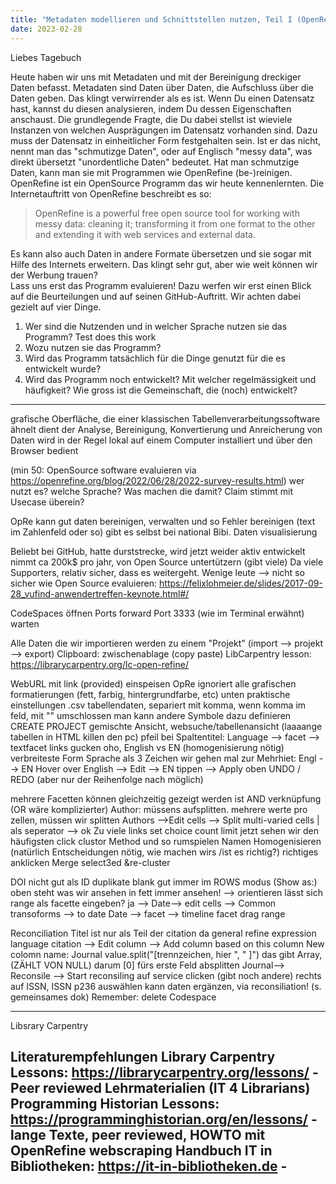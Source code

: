 ```yaml
---
title: "Metadaten modellieren und Schnittstellen nutzen, Teil I (OpenRefine)"
date: 2023-02-28
---
```


Liebes Tagebuch

Heute haben wir uns mit Metadaten und mit der Bereinigung dreckiger Daten befasst.
Metadaten sind Daten über Daten, die Aufschluss über die Daten geben. 
Das klingt verwirrender als es ist.
Wenn Du einen Datensatz hast, kannst du diesen analysieren, indem Du dessen Eigenschaften anschaust.
Die grundlegende Fragte, die Du dabei stellst ist wieviele Instanzen von welchen Ausprägungen im Datensatz vorhanden sind.
Dazu muss der Datensatz in einheitlicher Form festgehalten sein.
Ist er das nicht, nennt man das "schmutizge Daten", oder auf Englisch "messy data", was direkt übersetzt "unordentliche Daten" bedeutet.
Hat man schmutzige Daten, kann man sie mit Programmen wie OpenRefine (be-)reinigen.
OpenRefine ist ein OpenSource Programm das wir heute kennenlernten.
Die Internetauftritt von OpenRefine beschreibt es so:  
> OpenRefine is a powerful free open source tool for working with messy data: cleaning it; transforming it from one format to the other and extending it with web services and external data.  

Es kann also auch Daten in andere Formate übersetzen und sie sogar mit Hilfe des Internets erweitern.
Das klingt sehr gut, aber wie weit können wir der Werbung trauen?  
Lass uns erst das Programm evaluieren!
Dazu werfen wir erst einen Blick auf die Beurteilungen und auf seinen GitHub-Auftritt.
Wir achten dabei gezielt auf vier Dinge.
1. Wer sind die Nutzenden und in welcher Sprache nutzen sie das Programm?
Test
does this work
3. Wozu nutzen sie das Programm?
4. Wird das Programm tatsächlich für die Dinge genutzt für die es entwickelt wurde?
5. Wird das Programm noch entwickelt? Mit welcher regelmässigkeit und häufigkeit? Wie gross ist die Gemeinschaft, die (noch) entwickelt?

--------------------
grafische Oberfläche, die einer klassischen Tabellenverarbeitungssoftware ähnelt
dient der Analyse, Bereinigung, Konvertierung und Anreicherung von Daten
wird in der Regel lokal auf einem Computer installiert und über den Browser bedient

(min 50: OpenSource software evaluieren via https://openrefine.org/blog/2022/06/28/2022-survey-results.html)
wer nutzt es? welche Sprache?
Was machen die damit?
Claim stimmt mit Usecase überein?

OpRe kann gut daten bereinigen, verwalten und so
Fehler bereinigen (text im Zahlenfeld oder so) gibt es selbst bei national Bibi. 
Daten visualisierung

Beliebt bei GitHub, hatte durststrecke, wird jetzt weider aktiv entwickelt
nimmt ca 200k$ pro jahr, von Open Source untertützern (gibt viele)
Da viele Supporters, relativ sicher, dass es weitergeht. 
Wenige leute --> nicht so sicher
wie Open Source evaluieren: https://felixlohmeier.de/slides/2017-09-28_vufind-anwendertreffen-keynote.html#/

CodeSpaces öffnen
Ports
forward Port 3333 (wie im Terminal erwähnt)
warten

Alle Daten die wir importieren werden zu einem "Projekt" (import --> projekt --> export)
Clipboard: zwischenablage (copy paste)
LibCarpentry lesson: https://librarycarpentry.org/lc-open-refine/

WebURL mit link (provided) einspeisen
OpRe ignoriert alle grafischen formatierungen (fett, farbig, hintergrundfarbe, etc)
unten praktische einstellungen
.csv tabellendaten, separiert mit komma, wenn komma im feld, mit "" umschlossen
man kann andere Symbole dazu definieren
CREATE PROJECT
gemischte Ansicht, websuche/tabellenansicht (laaaange tabellen in HTML killen den pc)
pfeil bei Spaltentitel: Language --> facet --> textfacet
links gucken
oho, English vs EN (homogenisierung nötig)
verbreiteste Form Sprache als 3 Zeichen
wir gehen mal zur Mehrhiet: Engl --> EN
Hover over English --> Edit --> EN tippen --> Apply
oben UNDO / REDO (aber nur der Reihenfolge nach möglich)

mehrere Facetten können gleichzeitig gezeigt werden
ist AND verknüpfung (OR wäre komplizierter)
Author: müssens aufsplitten.
mehrere werte pro zellen, müssen wir splitten
	Authors -->Edit cells --> Split multi-varied cells
	| als seperator --> ok
Zu viele links 
	set choice count limit
jetzt sehen wir den häufigsten
click clustor
Method und so rumspielen
Namen Homogenisieren
(natürlich Entscheidungen nötig, wie machen wirs /ist es richtig?)
	richtiges anklicken
	Merge select3ed &re-cluster

DOI nicht gut als ID
	duplikate
	blank
gut immer im ROWS modus (Show as:)
oben steht was wir ansehen in fett
	immer ansehen! --> orientieren
lässt sich range als facette eingeben?
ja --> Date--> edit cells --> Common transoforms --> to date 
Date --> facet --> timeline facet
drag range

Reconciliation
Titel ist nur als Teil der citation da
general refine expression language
citation --> Edit column --> Add column based on this column
New colomn name: Journal
value.split("[trennzeichen, hier ", " ]")
das gibt Array, (ZÄHLT VON NULL)
darum [0] fürs erste Feld absplitten
Journal--> Reconsile --> Start reconsiling
auf service clicken (gibt noch andere)
rechts auf ISSN, ISSN p236 auswählen
kann daten ergänzen, via reconsiliation! (s. gemeinsames dok)
Remember: delete Codespace

---------------------

Libsrary Carpentry

Literaturempfehlungen
Library Carpentry Lessons: https://librarycarpentry.org/lessons/ - Peer reviewed Lehrmaterialien (IT 4 Librarians)
Programming Historian Lessons: https://programminghistorian.org/en/lessons/ - lange Texte, peer reviewed, HOWTO mit OpenRefine webscraping
Handbuch IT in Bibliotheken: https://it-in-bibliotheken.de - 
---------------------

